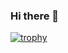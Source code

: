 ### Hi there 👋


[![trophy](https://github-profile-trophy.vercel.app/?username=kimtjrgus&theme=onedark)](https://github.com/ryo-ma/github-profile-trophy)
<!--
**kimtjrgus/kimtjrgus** is a ✨ _special_ ✨ repository because its `README.md` (this file) appears on your GitHub profile.

Here are some ideas to get you started:

- 🔭 I’m currently working on ...
- 🌱 I’m currently learning ...
- 👯 I’m looking to collaborate on ...
- 🤔 I’m looking for help with ...
- 💬 Ask me about ...
- 📫 How to reach me: ...
- 😄 Pronouns: ...
- ⚡ Fun fact: ...


-->
